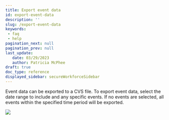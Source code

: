 ```yaml
---
title: Export event data 
id: export-event-data
description: ''
slug: /export-event-data
keywords: 
 - faq
 - help
pagination_next: null
pagination_prev: null
last_update: 
   date: 03/29/2023
   author: Patricia McPhee
draft: true
doc_type: reference
displayed_sidebar: secureWorkforceSidebar
--- 
```



Event data can be exported to a CVS file. To export event data, select the date range to include and any specific events. If no events are selected, all events within the specified time period will be exported.

![](/images/admin/events/events_export_cvs.PNG)


